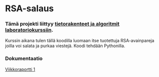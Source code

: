 # RSA-salaus
### Tämä projekti liittyy [tietorakenteet ja algoritmit laboratoriokurssiin](https://tiralabra.github.io/2023_loppukesa/index). 

Kurssin aikana tulen tällä koodilla luomaan itse tuotettuja RSA-avainpareja joilla voi salata ja purkaa viestejä. Koodi tehdään Pythonilla.

### Dokumentaatio
[Viikkoraportti 1](https://github.com/sanikemppainen/tiralabraRSA/blob/main/Dokumentaatio/M%C3%A4%C3%A4rittelydokumentti.md)


